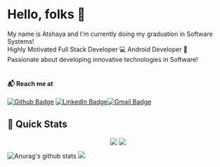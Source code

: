 
# Hello, folks 👋
My name is Atshaya and I'm currently doing my graduation in Software Systems! <br />
Highly Motivated Full Stack Developer 💻 Android Developer 📱 <br />
Passionate about developing innovative technologies in Software! <br /> 
<br />
#### 📬 Reach me at
[![Github Badge](http://img.shields.io/badge/-GitHub-black?style=flat-square&logo=twitter&logoColor=white&link=https://github.com/atshaya-anand)](https://github.com/atshaya-anand) [![LinkedIn Badge](https://img.shields.io/badge/-LinkedIn-blue?style=flat-square&logo=Linkedin&logoColor=white&link=https://www.linkedin.com/in/atsh-anand/)](https://www.linkedin.com/in/atsh-anand/)[![Gmail Badge](https://img.shields.io/badge/-Gmail-d14836?style=flat-square&logo=Gmail&logoColor=white&link=mailto:atshaya.anand@gmail.com)](mailto:atshaya.anand@gmail.com)
<br />


## 🚀 Quick Stats
<p align="center">
<img align="center" src="https://github-readme-stats.vercel.app/api?username=atshaya-anand&show_icons=true&line_height=21&count_private=true" />
<img align="center" src="https://github-readme-stats.vercel.app/api/top-langs/?username=atshaya-anand&langs_count=6&hide=matlab&count_private=true" />
</p>

![Anurag's github stats](https://github-readme-stats.vercel.app/api?username=atshaya-anand)
![](https://komarev.com/ghpvc/?username=atshaya-anand)

